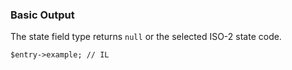 ### Basic Output

The state field type returns `null` or the selected ISO-2 state code.

    $entry->example; // IL
